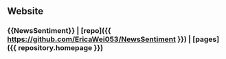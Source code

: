## Website 

### {{NewsSentiment}} | [repo]({{ https://github.com/EricaWei053/NewsSentiment }}) | [pages]({{ repository.homepage }}) 

